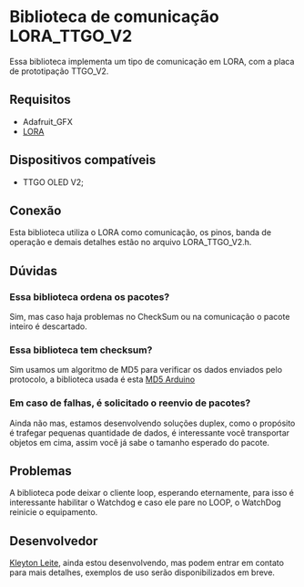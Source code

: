 # Biblioteca de comunicação LORA_TTGO_V2
Essa biblioteca implementa um tipo de comunicação em LORA, com a placa de prototipação TTGO_V2.

## Requisitos
- Adafruit_GFX
- [LORA](https://github.com/sandeepmistry/arduino-LoRa)

## Dispositivos compatíveis
- TTGO OLED V2;

## Conexão
Esta biblioteca utiliza o LORA como comunicação, os pinos, banda de operação
e demais detalhes estão no arquivo LORA_TTGO_V2.h.

## Dúvidas

### Essa biblioteca ordena os pacotes?
Sim, mas caso haja problemas no CheckSum ou na comunicação o pacote inteiro é descartado.

### Essa biblioteca tem checksum?
Sim usamos um algoritmo de MD5 para verificar os dados enviados pelo protocolo, a biblioteca usada é esta [MD5 Arduino](https://github.com/tzikis/ArduinoMD5)

### Em caso de falhas, é solicitado o reenvio de pacotes?
Ainda não mas, estamos desenvolvendo soluções duplex, como o propósito é trafegar pequenas quantidade de dados, é interessante você transportar objetos em cima, assim você já sabe o tamanho esperado do pacote.

## Problemas
A biblioteca pode deixar o cliente loop, esperando eternamente, para isso é interessante habilitar o Watchdog e caso ele pare no LOOP, o WatchDog reinicie o equipamento.

## Desenvolvedor
[Kleyton Leite](kleyton.sartori.leite@gmail.com), ainda estou desenvolvendo, mas podem entrar em contato para mais detalhes, exemplos de uso serão disponibilizados em breve.